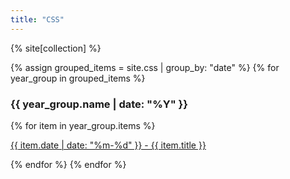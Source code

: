 ```yaml
---
title: "CSS"
---
```


{% site[collection] %}

{% assign grouped_items = site.css | group_by: "date" %}
{% for year_group in grouped_items %}
<h3>{{ year_group.name | date: "%Y" }}</h3>
{% for item in year_group.items %}
<p><a href="{{ folder }}{{ item.url }}">{{ item.date | date: "%m-%d" }} - {{ item.title }}</a></p>
{% endfor %}
{% endfor %}

